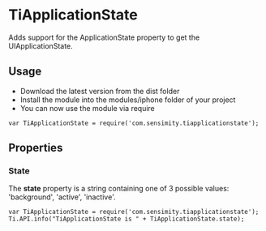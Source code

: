 # TiApplicationState

Adds support for the ApplicationState property to get the UIApplicationState.

## Usage

* Download the latest version from the dist folder
* Install the module into the modules/iphone folder of your project
* You can now use the module via require

~~~
var TiApplicationState = require('com.sensimity.tiapplicationstate');
~~~

## Properties

### State

The <b>state</b> property is a string containing one of 3 possible values: 'background', 'active', 'inactive'. 

~~~
var TiApplicationState = require('com.sensimity.tiapplicationstate');
Ti.API.info("TiApplicationState is " + TiApplicationState.state);
~~~